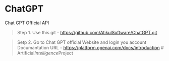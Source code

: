 # ChatGPT
Chat GPT Official API

> Step 1. Use this git - https://github.com/AtikulSoftware/ChatGPT.git

> Setp 2. Go to Chat GPT official Website and login you account
Documantation URL - https://platform.openai.com/docs/introduction
#   A r t i f i c i a l _ I n t e l l i g e n c e _ P r o j e c t  
 